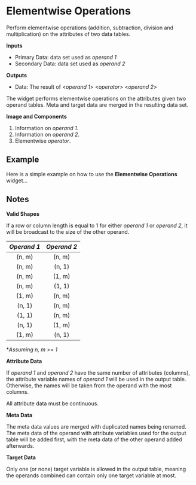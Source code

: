 Elementwise Operations
======================

Perform elementwise operations (addition, subtraction, division and multiplication) on the attributes of two data tables.

**Inputs**

- Primary Data: data set used as *operand 1*
- Secondary Data: data set used as *operand 2*

**Outputs**

- Data: The result of \<*operand 1*\> \<*operator*\> \<*operand 2*\>

The widget performs elementwise operations on the attributes given two operand tables. Meta and target data are merged in the resulting data set.

**Image and Components**

1. Information on *operand 1*.
2. Information on *operand 2*.
3. Elementwise *operator*.


Example
-------

Here is a simple example on how to use the **Elementwise Operations** widget...


Notes
-----

**Valid Shapes**

If a row or column length is equal to 1 for either *operand 1* or *operand 2*, it will be broadcast to the size of the other operand.

| *Operand 1* | *Operand 2* |
| :---------: | :---------: |
| (n, m)      | (n, m)      |
| (n, m)      | (n, 1)      |
| (n, m)      | (1, m)      |
| (n, m)      | (1, 1)      |
| (1, m)      | (n, m)      |
| (n, 1)      | (n, m)      |
| (1, 1)      | (n, m)      |
| (n, 1)      | (1, m)      |
| (1, m)      | (n, 1)      |

\**Assuming n, m >= 1*

**Attribute Data**

If *operand 1* and *operand 2* have the same number of attributes (columns), the attribute variable names of *operand 1* will be used in the output table. Otherwise, the names will be taken from the operand with the most columns.

All attribute data must be continuous.

**Meta Data**

The meta data values are merged with duplicated names being renamed. The meta data of the operand with attribute variables used for the output table will be added first, with the meta data of the other operand added afterwards.

**Target Data**

Only one (or none) target variable is allowed in the output table, meaning the operands combined can contain only one target variable at most.

